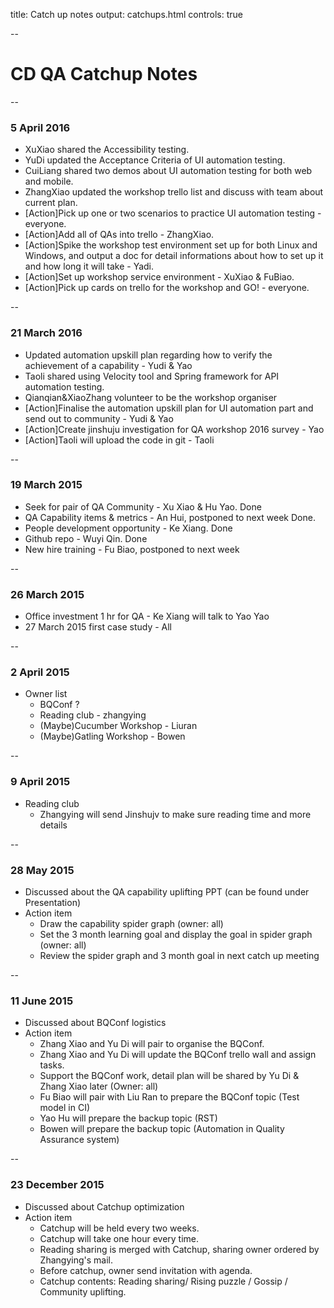 title: Catch up notes
output: catchups.html
controls: true

--

# CD QA Catchup Notes

--

### 5 April 2016
* XuXiao shared the Accessibility testing.
* YuDi updated the Acceptance Criteria of UI automation testing.
* CuiLiang shared two demos about UI automation testing for both web and mobile.
* ZhangXiao updated the workshop trello list and discuss with team about current plan.
* [Action]Pick up one or two scenarios to practice UI automation testing - everyone.
* [Action]Add all of QAs into trello - ZhangXiao.
* [Action]Spike the workshop test environment set up for both Linux and Windows, and output a doc for detail informations about how to set up it and how long it will take - Yadi.
* [Action]Set up workshop service environment - XuXiao & FuBiao.
* [Action]Pick up cards on trello for the workshop and GO! - everyone.

--

### 21 March 2016
* Updated automation upskill plan regarding how to verify the achievement of a capability - Yudi & Yao 
* Taoli shared using Velocity tool and Spring framework for API automation testing.
* Qianqian&XiaoZhang volunteer to be the workshop organiser 
* [Action]Finalise the automation upskill plan for UI automation part and send out to community - Yudi & Yao
* [Action]Create jinshuju investigation for QA workshop 2016 survey - Yao
* [Action]Taoli will upload the code in git - Taoli

--

### 19 March 2015

* Seek for pair of QA Community - Xu Xiao & Hu Yao. Done
* QA Capability items & metrics - An Hui, postponed to next week Done.
* People development opportunity - Ke Xiang. Done
* Github repo - Wuyi Qin. Done
* New hire training - Fu Biao, postponed to next week

--

### 26 March 2015

* Office investment 1 hr for QA - Ke Xiang will talk to Yao Yao
* 27 March 2015 first case study - All

--

### 2 April 2015

* Owner list
	- BQConf ?
	- Reading club - zhangying
	- (Maybe)Cucumber Workshop - Liuran
	- (Maybe)Gatling Workshop - Bowen

--

### 9 April 2015

* Reading club
	- Zhangying will send Jinshujv to make sure reading time and more details

--

### 28 May 2015

* Discussed about the QA capability uplifting PPT (can be found under Presentation)
* Action item
  - Draw the capability spider graph (owner: all)
  - Set the 3 month learning goal and display the goal in spider graph (owner: all)
  - Review the spider graph and 3 month goal in next catch up meeting

--

### 11 June 2015

* Discussed about BQConf logistics
* Action item
  - Zhang Xiao and Yu Di will pair to organise the BQConf.
  - Zhang Xiao and Yu Di will update the BQConf trello wall and assign tasks.
  - Support the BQConf work, detail plan will be shared by Yu Di & Zhang Xiao later (Owner: all)
  - Fu Biao will pair with Liu Ran to prepare the BQConf topic (Test model in CI)
  - Yao Hu will prepare the backup topic (RST)
  - Bowen will prepare the backup topic (Automation in Quality Assurance system)

--

### 23 December 2015

* Discussed about Catchup optimization
* Action item
  - Catchup will be held every two weeks.
  - Catchup will take one hour every time.
  - Reading sharing is merged with Catchup, sharing owner ordered by Zhangying's mail.
  - Before catchup, owner send invitation with agenda.
  - Catchup contents: Reading sharing/ Rising puzzle / Gossip / Community uplifting.
